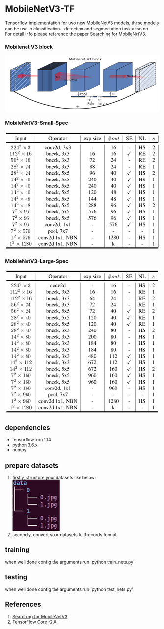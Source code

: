 # MobileNetV3-TF
Tensorflow implementation for two new MobileNetV3 models, these models can be use in classification、detection and segmentation task at so on.  
For detail info please reference the paper [Searching for MobileNetV3](https://arxiv.org/abs/1905.02244).

### Mobilenet V3 block
![MobileNetV3-block](misc/MobileNetV3-block.png)

### MobileNetV3-Small-Spec
![MobileNetV3-Small-Spec](misc/MobileNetV3-Small-Spec.png)

### MobileNetV3-Large-Spec
![MobileNetV3-Large-Spec](misc/MobileNetV3-Large-Spec.png)

## dependencies
- tensorflow >= r1.14
- python 3.6.x
- numpy

## prepare datasets
1. firstly, structure your datasets like below:  
![datasets directory struct](misc/data_dir_struct.png)
2. secondly, convert your datasets to tfrecords format.

## training
when well done config the arguments run 'python train_nets.py'

## testing
when well done config the arguments run 'python test_nets.py'

## References
1. [Searching for MobileNetV3](https://arxiv.org/abs/1905.02244)
2. [TensorFlow Core r2.0](https://tensorflow.google.cn/api_docs/python/tf?hl=zh-cn)